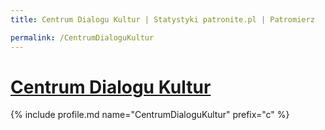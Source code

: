 ```yaml
---
title: Centrum Dialogu Kultur | Statystyki patronite.pl | Patromierz

permalink: /CentrumDialoguKultur
---
```


# [Centrum Dialogu Kultur](https://patronite.pl/CentrumDialoguKultur)

{% include profile.md name="CentrumDialoguKultur" prefix="c" %}
